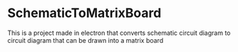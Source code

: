 # SchematicToMatrixBoard
This is a project made in electron that converts schematic circuit diagram to circuit diagram that can be drawn into a matrix board
